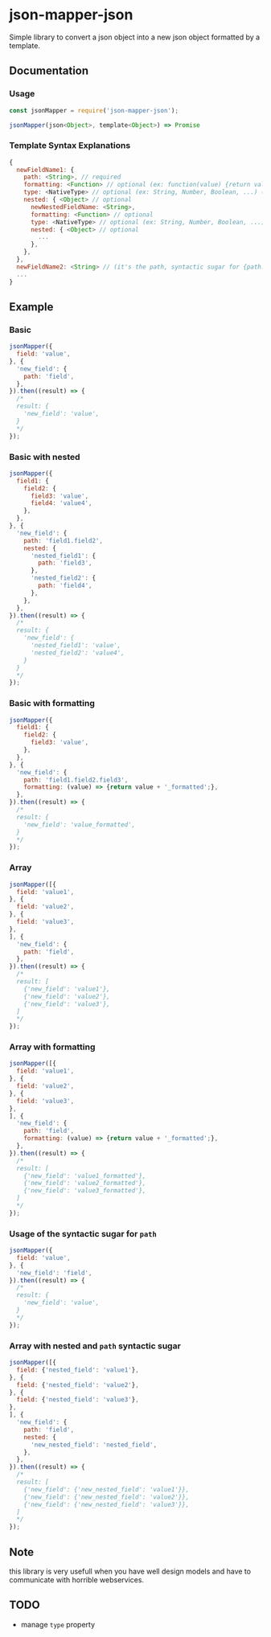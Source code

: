 # json-mapper-json

Simple library to convert a json object into a new json object formatted by a template. 

## Documentation


### Usage

````javascript
const jsonMapper = require('json-mapper-json');

jsonMapper(json<Object>, template<Object>) => Promise
````

### Template Syntax Explanations

````javascript
{
  newFieldName1: {
    path: <String>, // required
    formatting: <Function> // optional (ex: function(value) {return value + '_formatted';})
    type: <NativeType> // optional (ex: String, Number, Boolean, ...) (not supported yet)
    nested: { <Object> // optional
      newNestedFieldName: <String>,
      formatting: <Function> // optional
      type: <NativeType> // optional (ex: String, Number, Boolean, ...) (not supported yet)
      nested: { <Object> // optional
        ...
      },
    },
  },
  newFieldName2: <String> // (it's the path, syntactic sugar for {path: ''})
  ...
}
````

## Example

### Basic
```javascript
jsonMapper({
  field: 'value',
}, {
  'new_field': {
    path: 'field',
  },
}).then((result) => {
  /*
  result: {
    'new_field': 'value',
  }
  */
});
```

### Basic with nested

```javascript
jsonMapper({
  field1: {
    field2: {
      field3: 'value',
      field4: 'value4',
    },
  },
}, {
  'new_field': {
    path: 'field1.field2',
    nested: {
      'nested_field1': {
        path: 'field3',
      },
      'nested_field2': {
        path: 'field4',
      },
    },
  },
}).then((result) => {
  /*
  result: {
    'new_field': {
      'nested_field1': 'value',
      'nested_field2': 'value4',
    }
  }
  */
});
```

### Basic with formatting

```javascript
jsonMapper({
  field1: {
    field2: {
      field3: 'value',
    },
  },
}, {
  'new_field': {
    path: 'field1.field2.field3',
    formatting: (value) => {return value + '_formatted';},
  },
}).then((result) => {
  /*
  result: {
    'new_field': 'value_formatted',
  }
  */
});
```

### Array

````javascript
jsonMapper([{
  field: 'value1',
}, {
  field: 'value2',
}, {
  field: 'value3',
},
], {
  'new_field': {
    path: 'field',
  },
}).then((result) => {
  /*
  result: [
    {'new_field': 'value1'},
    {'new_field': 'value2'},
    {'new_field': 'value3'},
  ]
  */
});
````

### Array with formatting

````javascript
jsonMapper([{
  field: 'value1',
}, {
  field: 'value2',
}, {
  field: 'value3',
},
], {
  'new_field': {
    path: 'field',
    formatting: (value) => {return value + '_formatted';},
  },
}).then((result) => {
  /*
  result: [
    {'new_field': 'value1_formatted'},
    {'new_field': 'value2_formatted'},
    {'new_field': 'value3_formatted'},
  ]
  */
});
````

### Usage of the syntactic sugar for `path`

```javascript
jsonMapper({
  field: 'value',
}, {
  'new_field': 'field',
}).then((result) => {
  /*
  result: {
    'new_field': 'value',
  }
  */
});
```
### Array with nested and `path` syntactic sugar

````javascript
jsonMapper([{
  field: {'nested_field': 'value1'},
}, {
  field: {'nested_field': 'value2'},
}, {
  field: {'nested_field': 'value3'},
},
], {
  'new_field': {
    path: 'field',
    nested: {
      'new_nested_field': 'nested_field',
    },
  },
}).then((result) => {
  /*
  result: [
    {'new_field': {'new_nested_field': 'value1'}},
    {'new_field': {'new_nested_field': 'value2'}},
    {'new_field': {'new_nested_field': 'value3'}},
  ]
  */
});
````

## Note

this library is very usefull when you have well design models and have to communicate with horrible webservices.

## TODO

* manage `type` property
